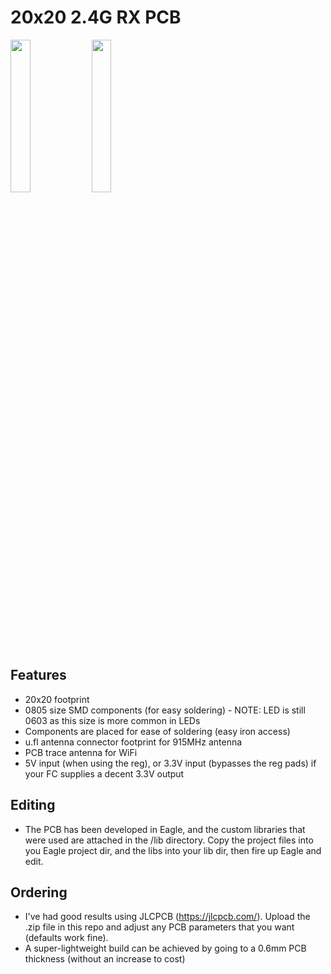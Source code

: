 # 20x20 2.4G RX PCB

<img src="img/1280_top.jpg" width="25%"> <img src="img/1280_bottom.jpg" width="25%">

## Features

 * 20x20 footprint
 * 0805 size SMD components (for easy soldering) - NOTE: LED is still 0603 as this size is more common in LEDs
 * Components are placed for ease of soldering (easy iron access)
 * u.fl antenna connector footprint for 915MHz antenna
 * PCB trace antenna for WiFi
 * 5V input (when using the reg), or 3.3V input (bypasses the reg pads) if your FC supplies a decent 3.3V output

## Editing

 * The PCB has been developed in Eagle, and the custom libraries that were used are attached in the /lib directory. Copy the project files into you Eagle project dir, and the libs into your lib dir, then fire up Eagle and edit.

 ## Ordering

 * I've had good results using JLCPCB (https://jlcpcb.com/). Upload the .zip file in this repo and adjust any PCB parameters that you want (defaults work fine).
 * A super-lightweight build can be achieved by going to a 0.6mm PCB thickness (without an increase to cost)
